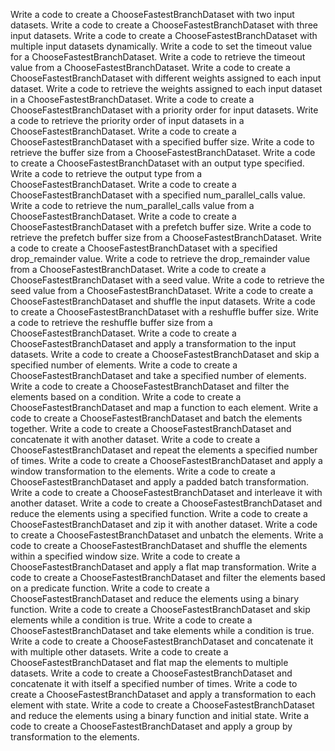 Write a code to create a ChooseFastestBranchDataset with two input datasets.
Write a code to create a ChooseFastestBranchDataset with three input datasets.
Write a code to create a ChooseFastestBranchDataset with multiple input datasets dynamically.
Write a code to set the timeout value for a ChooseFastestBranchDataset.
Write a code to retrieve the timeout value from a ChooseFastestBranchDataset.
Write a code to create a ChooseFastestBranchDataset with different weights assigned to each input dataset.
Write a code to retrieve the weights assigned to each input dataset in a ChooseFastestBranchDataset.
Write a code to create a ChooseFastestBranchDataset with a priority order for input datasets.
Write a code to retrieve the priority order of input datasets in a ChooseFastestBranchDataset.
Write a code to create a ChooseFastestBranchDataset with a specified buffer size.
Write a code to retrieve the buffer size from a ChooseFastestBranchDataset.
Write a code to create a ChooseFastestBranchDataset with an output type specified.
Write a code to retrieve the output type from a ChooseFastestBranchDataset.
Write a code to create a ChooseFastestBranchDataset with a specified num_parallel_calls value.
Write a code to retrieve the num_parallel_calls value from a ChooseFastestBranchDataset.
Write a code to create a ChooseFastestBranchDataset with a prefetch buffer size.
Write a code to retrieve the prefetch buffer size from a ChooseFastestBranchDataset.
Write a code to create a ChooseFastestBranchDataset with a specified drop_remainder value.
Write a code to retrieve the drop_remainder value from a ChooseFastestBranchDataset.
Write a code to create a ChooseFastestBranchDataset with a seed value.
Write a code to retrieve the seed value from a ChooseFastestBranchDataset.
Write a code to create a ChooseFastestBranchDataset and shuffle the input datasets.
Write a code to create a ChooseFastestBranchDataset with a reshuffle buffer size.
Write a code to retrieve the reshuffle buffer size from a ChooseFastestBranchDataset.
Write a code to create a ChooseFastestBranchDataset and apply a transformation to the input datasets.
Write a code to create a ChooseFastestBranchDataset and skip a specified number of elements.
Write a code to create a ChooseFastestBranchDataset and take a specified number of elements.
Write a code to create a ChooseFastestBranchDataset and filter the elements based on a condition.
Write a code to create a ChooseFastestBranchDataset and map a function to each element.
Write a code to create a ChooseFastestBranchDataset and batch the elements together.
Write a code to create a ChooseFastestBranchDataset and concatenate it with another dataset.
Write a code to create a ChooseFastestBranchDataset and repeat the elements a specified number of times.
Write a code to create a ChooseFastestBranchDataset and apply a window transformation to the elements.
Write a code to create a ChooseFastestBranchDataset and apply a padded batch transformation.
Write a code to create a ChooseFastestBranchDataset and interleave it with another dataset.
Write a code to create a ChooseFastestBranchDataset and reduce the elements using a specified function.
Write a code to create a ChooseFastestBranchDataset and zip it with another dataset.
Write a code to create a ChooseFastestBranchDataset and unbatch the elements.
Write a code to create a ChooseFastestBranchDataset and shuffle the elements within a specified window size.
Write a code to create a ChooseFastestBranchDataset and apply a flat map transformation.
Write a code to create a ChooseFastestBranchDataset and filter the elements based on a predicate function.
Write a code to create a ChooseFastestBranchDataset and reduce the elements using a binary function.
Write a code to create a ChooseFastestBranchDataset and skip elements while a condition is true.
Write a code to create a ChooseFastestBranchDataset and take elements while a condition is true.
Write a code to create a ChooseFastestBranchDataset and concatenate it with multiple other datasets.
Write a code to create a ChooseFastestBranchDataset and flat map the elements to multiple datasets.
Write a code to create a ChooseFastestBranchDataset and concatenate it with itself a specified number of times.
Write a code to create a ChooseFastestBranchDataset and apply a transformation to each element with state.
Write a code to create a ChooseFastestBranchDataset and reduce the elements using a binary function and initial state.
Write a code to create a ChooseFastestBranchDataset and apply a group by transformation to the elements.